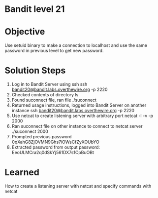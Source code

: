 # Bandit level 21

# Objective
Use setuid binary to make a connection to localhost and use the same password in previous level to get new password.

# Solution Steps
1. Log in to Bandit Server using ssh
    ssh bandit20@bandit.labs.overthewire.org -p 2220
2. Checked contents of directory
    ls
3. Found suconnect file, ran file
    ./suconnect
4. Returned usage instructions, logged into Bandit Server on another instance
    ssh bandit20@bandit.labs.overthewire.org -p 2220
5. Use netcat to create listening server with arbitrary port
    netcat -l -v -p 2000
6. Ran suconnect file on other instance to connect to netcat server
    ./suconnect 2000
7. Prompted previous password
    0qXahG8ZjOVMN9Ghs7iOWsCfZyXOUbYO
8. Extracted password from output
    password: EeoULMCra2q0dSkYj561DX7s1CpBuOBt


# Learned
How to create a listening server with netcat and specify commands with netcat